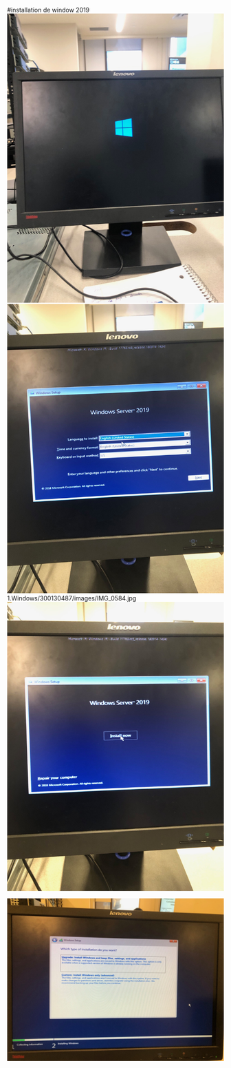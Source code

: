 #installation de window 2019
<img src=images/IMG_0584.jpg width='' height='' > </img>
<img src=images/IMG_0585.jpg width='' height='' > </img>
1.Windows/300130487/images/IMG_0584.jpg
<img src=images/IMG_0586.jpg width='' height='' > </img>

<img src=images/IMG_0587.jpg width='' height='' > </img>
